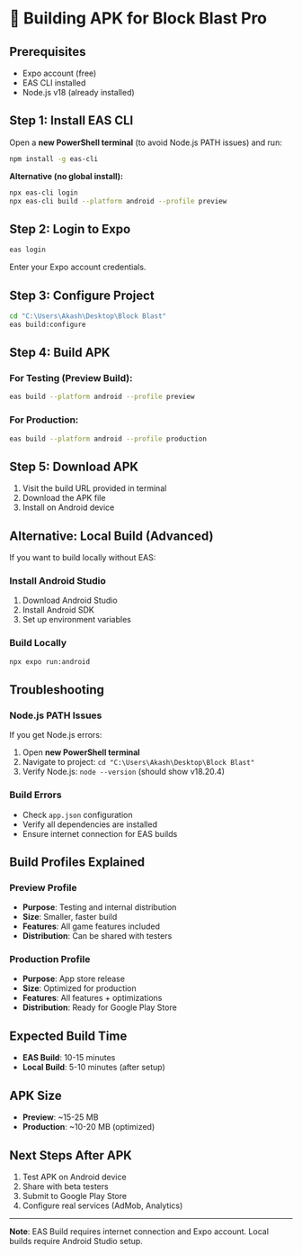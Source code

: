 # 🚀 Building APK for Block Blast Pro

## Prerequisites
- Expo account (free)
- EAS CLI installed
- Node.js v18 (already installed)

## Step 1: Install EAS CLI
Open a **new PowerShell terminal** (to avoid Node.js PATH issues) and run:
```bash
npm install -g eas-cli
```

**Alternative (no global install):**
```bash
npx eas-cli login
npx eas-cli build --platform android --profile preview
```

## Step 2: Login to Expo
```bash
eas login
```
Enter your Expo account credentials.

## Step 3: Configure Project
```bash
cd "C:\Users\Akash\Desktop\Block Blast"
eas build:configure
```

## Step 4: Build APK
### For Testing (Preview Build):
```bash
eas build --platform android --profile preview
```

### For Production:
```bash
eas build --platform android --profile production
```

## Step 5: Download APK
1. Visit the build URL provided in terminal
2. Download the APK file
3. Install on Android device

## Alternative: Local Build (Advanced)
If you want to build locally without EAS:

### Install Android Studio
1. Download Android Studio
2. Install Android SDK
3. Set up environment variables

### Build Locally
```bash
npx expo run:android
```

## Troubleshooting

### Node.js PATH Issues
If you get Node.js errors:
1. Open **new PowerShell terminal**
2. Navigate to project: `cd "C:\Users\Akash\Desktop\Block Blast"`
3. Verify Node.js: `node --version` (should show v18.20.4)

### Build Errors
- Check `app.json` configuration
- Verify all dependencies are installed
- Ensure internet connection for EAS builds

## Build Profiles Explained

### Preview Profile
- **Purpose**: Testing and internal distribution
- **Size**: Smaller, faster build
- **Features**: All game features included
- **Distribution**: Can be shared with testers

### Production Profile
- **Purpose**: App store release
- **Size**: Optimized for production
- **Features**: All features + optimizations
- **Distribution**: Ready for Google Play Store

## Expected Build Time
- **EAS Build**: 10-15 minutes
- **Local Build**: 5-10 minutes (after setup)

## APK Size
- **Preview**: ~15-25 MB
- **Production**: ~10-20 MB (optimized)

## Next Steps After APK
1. Test APK on Android device
2. Share with beta testers
3. Submit to Google Play Store
4. Configure real services (AdMob, Analytics)

---

**Note**: EAS Build requires internet connection and Expo account. Local builds require Android Studio setup.
